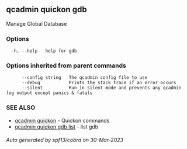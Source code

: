 ## qcadmin quickon gdb

Manage Global Database

### Options

```
  -h, --help   help for gdb
```

### Options inherited from parent commands

```
      --config string   The qcadmin config file to use
      --debug           Prints the stack trace if an error occurs
      --silent          Run in silent mode and prevents any qcadmin log output except panics & fatals
```

### SEE ALSO

* [qcadmin quickon](qcadmin_quickon.md)	 - Quickon commands
* [qcadmin quickon gdb list](qcadmin_quickon_gdb_list.md)	 - list gdb

###### Auto generated by spf13/cobra on 30-Mar-2023
